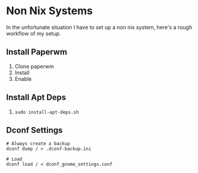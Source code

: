 # Non Nix Systems

In the unfortunate situation I have to set up a non nix system, here's a rough workflow of my setup.


## Install Paperwm

1. Clone paperwm
2. Install
3. Enable

## Install Apt Deps

1. `sudo install-apt-deps.sh`


## Dconf Settings

```
# Always create a backup
dconf dump / > .dconf-backup.ini

# Load
dconf load / < dconf_gnome_settings.conf
```


